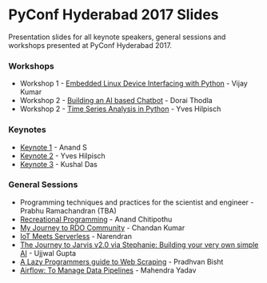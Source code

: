 # PyConf Hyderabad 2017 Slides
Presentation slides for all keynote speakers, general sessions and workshops presented at PyConf Hyderabad 2017.

### Workshops
* Workshop 1 - [Embedded Linux Device Interfacing with Python](https://hydpy.github.io/PyConf17Slides/Slides/Vijay-Kumar-workshop-slides/) - Vijay Kumar
* Workshop 2 - [Building an AI based Chatbot](https://hydpy.github.io/PyConf17Slides/Slides/Chatbot_Workshop_Dorai.pdf) - Dorai Thodla
* Workshop 2 - [Time Series Analysis in Python](https://hydpy.github.io/PyConf17Slides/Slides/yves_hydpy_workshop.pdf) - Yves Hilpisch

### Keynotes
* [Keynote 1](https://hydpy.github.io/PyConf17Slides/Slides/2017-10-08-dont-repeat-yourself-automate-code-reviews-pyconf-hyd-171008042325.pdf) - Anand S
* [Keynote 2](https://hydpy.github.io/PyConf17Slides/Slides/yves_hydpy_keynote.pdf) - Yves Hilpisch
* [Keynote 3](https://hydpy.github.io/PyConf17Slides/Slides/Kushal_Das_Slides/) - Kushal Das

### General Sessions
* Programming techniques and practices for the scientist and engineer - Prabhu Ramachandran (TBA)
* [Recreational Programming](https://hydpy.github.io/PyConf17Slides/Slides/recreational-programming.pdf) - Anand Chitipothu
* [My Journey to RDO Community](https://hydpy.github.io/PyConf17Slides/Slides/my-journey-to-rdo-community-by-ChandanKumar612.pdf) - Chandan Kumar
* [IoT Meets Serverless](https://hydpy.github.io/PyConf17Slides/Slides/iot_meets_serverless.pdf) - Narendran
* [The Journey to Jarvis v2.0 via Stephanie: Building your very own simple AI](https://hydpy.github.io/PyConf17Slides/Slides/The_Journey_To_Jarvis_v2_0_Ujjwal_Gupta.pdf) - Ujjwal Gupta
* [A Lazy Programmers guide to Web Scraping](https://hydpy.github.io/PyConf17Slides/Slides/A_Lazy_Programmers_Guide_to_Web_Scraping.pdf) - Pradhvan Bisht
* [Airflow: To Manage Data Pipelines](https://hydpy.github.io/PyConf17Slides/Slides/airflow_slides/) - Mahendra Yadav

